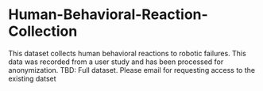 # Human-Behavioral-Reaction-Collection
This dataset collects human behavioral reactions to robotic failures. This data was recorded from a user study and has been processed for anonymization. 
TBD: Full dataset.
Please email for requesting access to the existing datset
